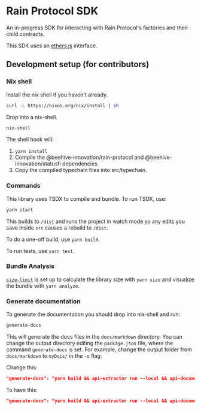 # Rain Protocol SDK

An in-progress SDK for interacting with Rain Protocol's factories and their child contracts.

This SDK uses an [ethers.js](https://docs.ethers.io/v5/) interface.

## Development setup (for contributors)

### Nix shell

Install the nix shell if you haven't already.

```bash
curl -L https://nixos.org/nix/install | sh
```

Drop into a nix-shell.

```bash
nix-shell
```

The shell hook will:

1. `yarn install`
2. Compile the @beehive-innovation/rain-protocol and @beehive-innovation/statusfi dependencies
3. Copy the compiled typechain files into src/typechain.

### Commands

This library uses TSDX to compile and bundle. To run TSDX, use:

```bash
yarn start
```

This builds to `/dist` and runs the project in watch mode so any edits you save inside `src` causes a rebuild to `/dist`.

To do a one-off build, use `yarn build`.

To run tests, use `yarn test`.

### Bundle Analysis

[`size-limit`](https://github.com/ai/size-limit) is set up to calculate the library size with `yarn size` and visualize the bundle with `yarn analyze`.

### Generate documentation

To generate the documentation you should drop into nix-shell and run:

```bash
generate-docs
```

This will generate the docs files in the `docs/markdown` directory. You can change the output directory editing the `package.json` file, where the command `generate-docs` is set. For example, change the output folder from `docs/markdown` to `myDocs/` in the `-o` flag:

Change this:
```JSON
"generate-docs": "yarn build && api-extractor run --local && api-documenter markdown -i docs/input -o docs/markdown"
```
To have this:
```JSON
"generate-docs": "yarn build && api-extractor run --local && api-documenter markdown -i docs/input -o myDocs"
```